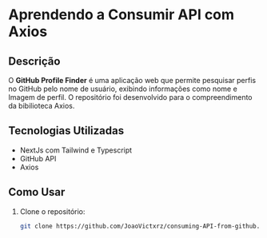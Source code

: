 # Aprendendo a Consumir API com Axios

## Descrição

O **GitHub Profile Finder** é uma aplicação web que permite pesquisar perfis no GitHub pelo nome de usuário, exibindo informações como nome e Imagem de perfil.
O repositório foi desenvolvido para o compreendimento da bibilioteca Axios.

## Tecnologias Utilizadas

- NextJs com Tailwind e Typescript
- GitHub API
- Axios

## Como Usar

1. Clone o repositório:

   ```bash
   git clone https://github.com/JoaoVictxrz/consuming-API-from-github.git
